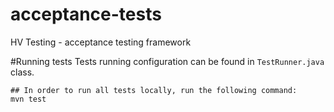 # acceptance-tests

HV Testing - acceptance testing framework

#Running tests
Tests running configuration can be found in `TestRunner.java` class. 

```shell
## In order to run all tests locally, run the following command:
mvn test
```

